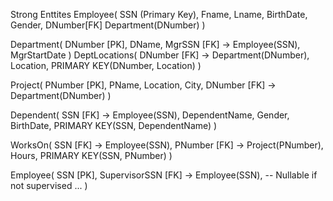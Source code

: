 Strong Enttites 
  Employee(
  SSN (Primary Key),
  Fname,
  Lname,
  BirthDate,
  Gender,
  DNumber[FK] Department(DNumber)
  )


  Department(
  DNumber [PK],
  DName,
  MgrSSN [FK] → Employee(SSN),
  MgrStartDate
)
DeptLocations(
  DNumber [FK] → Department(DNumber),
  Location,
  PRIMARY KEY(DNumber, Location)
)

Project(
  PNumber [PK],
  PName,
  Location,
  City,
  DNumber [FK] → Department(DNumber)
)

Dependent(
  SSN [FK] → Employee(SSN),
  DependentName,
  Gender,
  BirthDate,
  PRIMARY KEY(SSN, DependentName)
)

WorksOn(
  SSN [FK] → Employee(SSN),
  PNumber [FK] → Project(PNumber),
  Hours,
  PRIMARY KEY(SSN, PNumber)
)

Employee(
  SSN [PK],
  SupervisorSSN [FK] → Employee(SSN),  -- Nullable if not supervised
  ...
)




